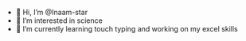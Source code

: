 - 👋 Hi, I’m @Inaam-star
- 👀 I’m interested in science
- 🌱 I’m currently learning touch typing and working on my excel skills

